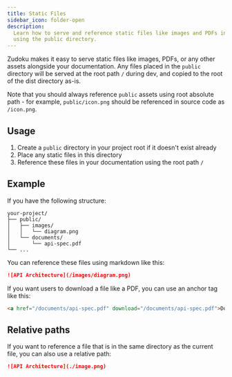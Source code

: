 ```yaml
---
title: Static Files
sidebar_icon: folder-open
description:
  Learn how to serve and reference static files like images and PDFs in your Zudoku documentation
  using the public directory.
---
```


Zudoku makes it easy to serve static files like images, PDFs, or any other assets alongside your
documentation. Any files placed in the `public` directory will be served at the root path `/` during
dev, and copied to the root of the dist directory as-is.

Note that you should always reference `public` assets using root absolute path - for example,
`public/icon.png` should be referenced in source code as `/icon.png`.

## Usage

1. Create a `public` directory in your project root if it doesn't exist already
2. Place any static files in this directory
3. Reference these files in your documentation using the root path `/`

## Example

If you have the following structure:

```
your-project/
├── public/
│   ├── images/
│   │   └── diagram.png
│   └── documents/
│       └── api-spec.pdf
└── ...
```

You can reference these files using markdown like this:

```md
![API Architecture](/images/diagram.png)
```

If you want users to download a file like a PDF, you can use an anchor tag like this:

```html
<a href="/documents/api-spec.pdf" download="/documents/api-spec.pdf">Download API specification</a>
```

## Relative paths

If you want to reference a file that is in the same directory as the current file, you can also use
a relative path:

```md title="page.mdx"
![API Architecture](./image.png)
```
